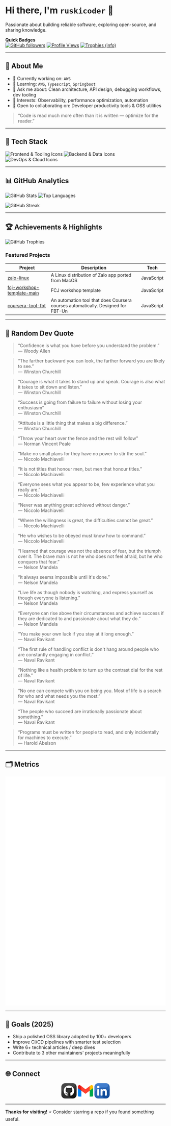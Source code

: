 
<!-- Profile README for ruskicoder -->
<!-- Tip: This README renders on your GitHub profile if the repo name matches your username. -->

# Hi there, I'm `ruskicoder` 👋

Passionate about building reliable software, exploring open-source, and sharing knowledge.

<!-- Optional Banner Image Example -->
<!-- ![Banner showing coding themes](assets/img/banner.png) -->

**Quick Badges**  
[![GitHub followers](https://img.shields.io/github/followers/ruskicoder?style=for-the-badge&label=Followers)](https://github.com/ruskicoder?tab=followers)
[![Profile Views](https://komarev.com/ghpvc/?username=ruskicoder&style=for-the-badge)](https://github.com/ruskicoder)
[![Trophies (info)](https://img.shields.io/badge/Trophies-Explore-blue?style=for-the-badge)](https://github.com/ryo-ma/github-profile-trophy)
<!-- Add any CI badge or release badge here later -->

---

## 🚀 About Me

- 🔭 Currently working on: `AWS`
- 🌱 Learning: `AWS`, `Typescript`, `Springboot`
- 💬 Ask me about: Clean architecture, API design, debugging workflows, dev tooling
- 🧪 Interests: Observability, performance optimization, automation
- 🤝 Open to collaborating on: Developer productivity tools & OSS utilities

> “Code is read much more often than it is written — optimize for the reader.”

---

## 🧰 Tech Stack

<!-- Skill Icons (Replace / prune as needed) -->
![Frontend & Tooling Icons](https://skillicons.dev/icons?i=ts,js,nodejs,react,html,css)
![Backend & Data Icons](https://skillicons.dev/icons?i=java,spring,c,lua)
![DevOps & Cloud Icons](https://skillicons.dev/icons?i=docker,kubernetes,aws,linux,git,github)


<!-- If an icon is missing, grab one from simpleicons.org and embed manually -->

---

## 📊 GitHub Analytics

<!-- GitHub Readme Stats (You can tweak themes) -->
![GitHub Stats](https://github-readme-stats.vercel.app/api?username=ruskicoder&show_icons=true&theme=tokyonight&hide_border=true)
![Top Languages](https://github-readme-stats.vercel.app/api/top-langs/?username=ruskicoder&layout=compact&theme=tokyonight&hide_border=true)

<picture>
	<!-- Light mode (optional theme swap) -->
	<source media="(prefers-color-scheme: light)" srcset="https://streak-stats.demolab.com?user=ruskicoder&theme=default&hide_border=true" />
	<!-- Dark mode -->
	<source media="(prefers-color-scheme: dark)" srcset="https://streak-stats.demolab.com?user=ruskicoder&theme=tokyonight&hide_border=true" />
	<img alt="GitHub Streak" src="https://streak-stats.demolab.com?user=ruskicoder&theme=tokyonight&hide_border=true" />
</picture>



---

## 🏆 Achievements & Highlights

<!-- GitHub Profile Trophy (Optional) -->
![GitHub Trophies](https://github-profile-trophy.vercel.app/?username=ruskicoder&theme=onedark&no-frame=true&no-bg=true&row=1&column=6)

<!-- Optionally list meaningful repos -->
### Featured Projects

<!--START_FEATURED_PROJECTS-->
| Project | Description | Tech |
|---------|-------------|------|
| [zalo-linux](https://github.com/ruskicoder/zalo-linux) | A Linux distribution of Zalo app ported from MacOS | JavaScript |
| [fcj-workshop-template-main](https://github.com/ruskicoder/fcj-workshop-template-main) | FCJ workshop template | JavaScript |
| [coursera-tool-fbt](https://github.com/ruskicoder/coursera-tool-fbt) | An automation tool that does Coursera courses automatically. Designed for FBT-Un | JavaScript |
<!--END_FEATURED_PROJECTS-->

<!-- The above block is auto-managed. See .github/workflows/update-featured.yml -->
<!-- To refresh manually: `node assets/js/update-featured.js` then commit. Set FEATURED_COUNT env to change number. -->

---

## 💬 Random Dev Quote

<!--STARTS_HERE_QUOTE_CARD-->
> “Confidence is what you have before you understand the problem.”  
> — Woody Allen
<!--ENDS_HERE_QUOTE_CARD-->

<!--STARTS_HERE_QUOTE_CARD-->
> “The farther backward you can look, the farther forward you are likely to see.”  
> — Winston Churchill
<!--ENDS_HERE_QUOTE_CARD-->

<!--STARTS_HERE_QUOTE_CARD-->
> “Courage is what it takes to stand up and speak. Courage is also what it takes to sit down and listen.”  
> — Winston Churchill
<!--ENDS_HERE_QUOTE_CARD-->

<!--STARTS_HERE_QUOTE_CARD-->
> “Success is going from failure to failure without losing your enthusiasm”  
> — Winston Churchill
<!--ENDS_HERE_QUOTE_CARD-->

<!--STARTS_HERE_QUOTE_CARD-->
> “Attitude is a little thing that makes a big difference.”  
> — Winston Churchill
<!--ENDS_HERE_QUOTE_CARD-->

<!--STARTS_HERE_QUOTE_CARD-->
> “Throw your heart over the fence and the rest will follow”  
> — Norman Vincent Peale
<!--ENDS_HERE_QUOTE_CARD-->

<!--STARTS_HERE_QUOTE_CARD-->
> “Make no small plans for they have no power to stir the soul.”  
> — Niccolo Machiavelli
<!--ENDS_HERE_QUOTE_CARD-->

<!--STARTS_HERE_QUOTE_CARD-->
> “It is not titles that honour men, but men that honour titles.”  
> — Niccolo Machiavelli
<!--ENDS_HERE_QUOTE_CARD-->

<!--STARTS_HERE_QUOTE_CARD-->
> “Everyone sees what you appear to be, few experience what you really are.”  
> — Niccolo Machiavelli
<!--ENDS_HERE_QUOTE_CARD-->

<!--STARTS_HERE_QUOTE_CARD-->
> “Never was anything great achieved without danger.”  
> — Niccolo Machiavelli
<!--ENDS_HERE_QUOTE_CARD-->

<!--STARTS_HERE_QUOTE_CARD-->
> “Where the willingness is great, the difficulties cannot be great.”  
> — Niccolo Machiavelli
<!--ENDS_HERE_QUOTE_CARD-->

<!--STARTS_HERE_QUOTE_CARD-->
> “He who wishes to be obeyed must know how to command.”  
> — Niccolo Machiavelli
<!--ENDS_HERE_QUOTE_CARD-->

<!--STARTS_HERE_QUOTE_CARD-->
> “I learned that courage was not the absence of fear, but the triumph over it. The brave man is not he who does not feel afraid, but he who conquers that fear.”  
> — Nelson Mandela
<!--ENDS_HERE_QUOTE_CARD-->

<!--STARTS_HERE_QUOTE_CARD-->
> “It always seems impossible until it's done.”  
> — Nelson Mandela
<!--ENDS_HERE_QUOTE_CARD-->

<!--STARTS_HERE_QUOTE_CARD-->
> “Live life as though nobody is watching, and express yourself as though everyone is listening.”  
> — Nelson Mandela
<!--ENDS_HERE_QUOTE_CARD-->

<!--STARTS_HERE_QUOTE_CARD-->
> “Everyone can rise above their circumstances and achieve success if they are dedicated to and passionate about what they do.”  
> — Nelson Mandela
<!--ENDS_HERE_QUOTE_CARD-->

<!--STARTS_HERE_QUOTE_CARD-->
> “You make your own luck if you stay at it long enough.”  
> — Naval Ravikant
<!--ENDS_HERE_QUOTE_CARD-->

<!--STARTS_HERE_QUOTE_CARD-->
> “The first rule of handling conflict is don't hang around people who are constantly engaging in conflict.”  
> — Naval Ravikant
<!--ENDS_HERE_QUOTE_CARD-->

<!--STARTS_HERE_QUOTE_CARD-->
> “Nothing like a health problem to turn up the contrast dial for the rest of life.”  
> — Naval Ravikant
<!--ENDS_HERE_QUOTE_CARD-->

<!--STARTS_HERE_QUOTE_CARD-->
> “No one can compete with you on being you. Most of life is a search for who and what needs you the most.”  
> — Naval Ravikant
<!--ENDS_HERE_QUOTE_CARD-->

<!--STARTS_HERE_QUOTE_CARD-->
> “The people who succeed are irrationally passionate about something.”  
> — Naval Ravikant
<!--ENDS_HERE_QUOTE_CARD-->

<!-- Daily quote auto-updated by .github/workflows/update-quote.yml (runs at 00:00 UTC / 07:00 Asia-Bangkok). -->
<!-- To force an update manually: `node assets/js/update-quote.js` and commit. -->

<!--STARTS_HERE_QUOTE_CARD-->
> “Programs must be written for people to read, and only incidentally for machines to execute.”  
> — Harold Abelson
<!--ENDS_HERE_QUOTE_CARD-->

---

## 🗂️ Metrics

<!-- Metrics generated locally via GitHub Action (.github/workflows/metrics.yml). -->
![GitHub Metrics](metrics.svg)

<!-- Fallback (uncomment if local SVG missing or during first run)
![GitHub Metrics Live](https://metrics.lecoq.io/ruskicoder?template=classic&config.timezone=Asia%2FBangkok&base=header%2C%20activity%2C%20community%2C%20repositories%2C%20metadata)
-->

<!-- Troubleshooting: If you see 'Internal Server Error' when using the live endpoint:
1. Ensure METRICS_TOKEN is set with sufficient scopes (public_repo is enough for public data).
2. Service may be rate-limited—wait a few minutes or reduce enabled features.
3. Verify workflow run logs for lowlighter/metrics step errors.
4. If local metrics.svg not updating, confirm the bot has write permission and the diff detection didn't skip changes.
-->

---

## 🎯 Goals (2025)

- Ship a polished OSS library adopted by 100+ developers
- Improve CI/CD pipelines with smarter test selection
- Write 6+ technical articles / deep dives
- Contribute to 3 other maintainers' projects meaningfully

---

## 🌐 Connect

<!-- Icon sizes can be adjusted uniformly by changing width attribute -->
<p align="center">
  <a href="https://github.com/ruskicoder" title="GitHub"><img src="assets/img/github.png" alt="GitHub" width="48" /></a>
  <a href="mailto:khoado7577@gmail.com" title="Email"><img src="assets/img/gmail.png" alt="Email" width="48" /></a>
  <a href="https://Linkedin.com/in/đỗ-đăng-khoa-573776308/" title="LinkedIn"><img src="assets/img/linkedin.png" alt="LinkedIn" width="48" /></a>
  
  <!-- Add more icons: X/Twitter, Mastodon, Dev.to, etc. Place assets in assets/img/ -->
</p>

<!-- Markdown fallback / screen reader friendly (kept for accessibility):
- GitHub: https://github.com/ruskicoder
- Email: <add email>
- LinkedIn: https://www.linkedin.com/in/<add-handle>
- Instagram: https://instagram.com/<add-handle>
-->

<!-- Accessibility: Provide descriptive alt text; keep sufficient contrast in icon images. -->

---


**Thanks for visiting!** ⭐ Consider starring a repo if you found something useful.

<!-- END OF PROFILE README -->

